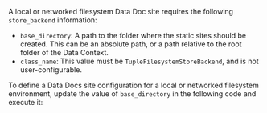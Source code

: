 
A local or networked filesystem Data Doc site requires the following `store_backend` information:

- `base_directory`: A path to the folder where the static sites should be created.  This can be an absolute path, or a path relative to the root folder of the Data Context.
- `class_name`: This value must be `TupleFilesystemStoreBackend`, and is not user-configurable.


To define a Data Docs site configuration for a local or networked filesystem environment, update the value of `base_directory` in the following code and execute it:

```python title="Python" name="docs/docusaurus/docs/core/configure_project_settings/configure_data_docs/_examples/data_docs_local_or_networked.py - define a data docs config dictionary"
```